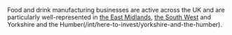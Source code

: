 Food and drink manufacturing businesses are active across the UK and are particularly well-represented in [the East Midlands](/int/here-to-invest/east-midlands), [the South West](/int/here-to-invest/south-west-england) and Yorkshire and the Humber(/int/here-to-invest/yorkshire-and-the-humber).